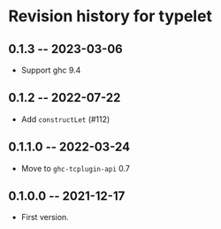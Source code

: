 # Revision history for typelet

## 0.1.3 -- 2023-03-06

* Support ghc 9.4

## 0.1.2 -- 2022-07-22

* Add `constructLet` (#112)

## 0.1.1.0 -- 2022-03-24

* Move to `ghc-tcplugin-api` 0.7

## 0.1.0.0 -- 2021-12-17

* First version.
